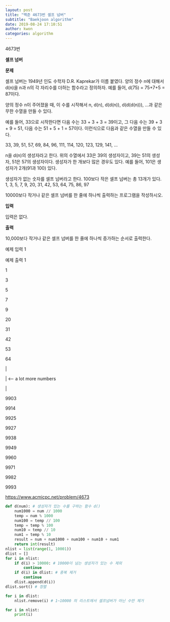 ```yaml
---
layout: post
title: "백준 4673번 셀프 넘버"
subtitle: "Baekjoon algorithm"
date: 2019-08-24 17:10:51
author: kwon
categories: algorithm
---
```

4673번

**셀프 넘버**

**문제**

셀프 넘버는 1949년 인도 수학자 D.R. Kaprekar가 이름 붙였다. 양의 정수 n에 대해서 d(n)을 n과 n의 각 자리수를 더하는 함수라고 정의하자. 예를 들어, d(75) = 75+7+5 = 87이다.

양의 정수 n이 주어졌을 때, 이 수를 시작해서 n, d(n), d(d(n)), d(d(d(n))), ...과 같은 무한 수열을 만들 수 있다.

예를 들어, 33으로 시작한다면 다음 수는 33 + 3 + 3 = 39이고, 그 다음 수는 39 + 3 + 9 = 51, 다음 수는 51 + 5 + 1 = 57이다. 이런식으로 다음과 같은 수열을 만들 수 있다.

33, 39, 51, 57, 69, 84, 96, 111, 114, 120, 123, 129, 141, ...

n을 d(n)의 생성자라고 한다. 위의 수열에서 33은 39의 생성자이고, 39는 51의 생성자, 51은 57의 생성자이다. 생성자가 한 개보다 많은 경우도 있다. 예를 들어, 101은 생성자가 2개(91과 100) 있다.

생성자가 없는 숫자를 셀프 넘버라고 한다. 100보다 작은 셀프 넘버는 총 13개가 있다. 1, 3, 5, 7, 9, 20, 31, 42, 53, 64, 75, 86, 97

10000보다 작거나 같은 셀프 넘버를 한 줄에 하나씩 출력하는 프로그램을 작성하시오.


**입력**

입력은 없다.


**출력**

10,000보다 작거나 같은 셀프 넘버를 한 줄에 하나씩 증가하는 순서로 출력한다.

예제 입력 1

예제 출력 1

1

3

5

7

9

20

31

42

53

64

 |

 |       <-- a lot more numbers

 |

9903

9914

9925

9927

9938

9949

9960

9971

9982

9993


<https://www.acmicpc.net/problem/4673>

```Python
def d(num): # 생성자가 있는 수를 구하는 함수 d()
    num1000 = num // 1000
    temp = num % 1000
    num100 = temp // 100
    temp = temp % 100
    num10 = temp // 10
    num1 = temp % 10
    result = num + num1000 + num100 + num10 + num1
    return int(result)
nlist = list(range(1, 10001))
dlist = []
for i in nlist:
    if d(i) > 10000: # 10000이 넘는 생성자가 있는 수 제외
        continue
    if d(i) in dlist: # 중복 제거
        continue
    dlist.append(d(i))
dlist.sort() # 정렬

for i in dlist:
    nlist.remove(i) # 1~10000 의 리스트에서 셀프넘버가 아닌 수만 제거

for i in nlist:
    print(i)

```
